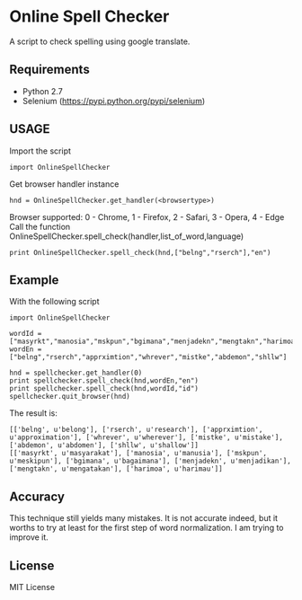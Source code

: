 # Online Spell Checker

A script to check spelling using google translate.

## Requirements
* Python 2.7
* Selenium (https://pypi.python.org/pypi/selenium)

## USAGE
Import the script
```
import OnlineSpellChecker
```
Get browser handler instance
```
hnd = OnlineSpellChecker.get_handler(<browsertype>)
```
Browser supported: 0 - Chrome, 1 - Firefox, 2 - Safari, 3 - Opera, 4 - Edge
Call the function OnlineSpellChecker.spell_check(handler,list_of_word,language)
```
print OnlineSpellChecker.spell_check(hnd,["belng","rserch"],"en")
```

## Example
With the following script
```
import OnlineSpellChecker

wordId = ["masyrkt","manosia","mskpun","bgimana","menjadekn","mengtakn","harimoa"]
wordEn = ["belng","rserch","apprximtion","whrever","mistke","abdemon","shllw"]

hnd = spellchecker.get_handler(0)
print spellchecker.spell_check(hnd,wordEn,"en")
print spellchecker.spell_check(hnd,wordId,"id")
spellchecker.quit_browser(hnd)
```
The result is:
```
[['belng', u'belong'], ['rserch', u'research'], ['apprximtion', u'approximation'], ['whrever', u'wherever'], ['mistke', u'mistake'], ['abdemon', u'abdomen'], ['shllw', u'shallow']]
[['masyrkt', u'masyarakat'], ['manosia', u'manusia'], ['mskpun', u'meskipun'], ['bgimana', u'bagaimana'], ['menjadekn', u'menjadikan'], ['mengtakn', u'mengatakan'], ['harimoa', u'harimau']]
```

## Accuracy
This technique still yields many mistakes. It is not accurate indeed, but it worths to try at least for the first step of word normalization. I am trying to improve it.

## License
MIT License
